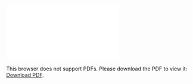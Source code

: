 <object data="christ-in-song/CIS1908pdfs/355.pdf" type="application/pdf" width="100%" height="1024px">
    <embed src="christ-in-song/CIS1908pdfs/355.pdf">
        <p>This browser does not support PDFs. Please download the PDF to view it: <a href="christ-in-song/CIS1908pdfs/355.pdf">Download PDF</a>.</p>
    </embed>
</object>

